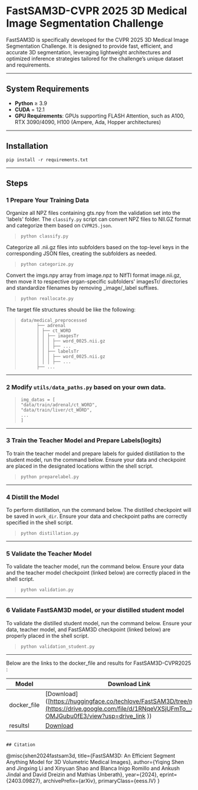 # FastSAM3D-CVPR 2025 3D Medical Image Segmentation Challenge

FastSAM3D is specifically developed for the CVPR 2025 3D Medical Image Segmentation Challenge. It is designed to provide fast, efficient, and accurate 3D segmentation, leveraging lightweight architectures and optimized inference strategies tailored for the challenge’s unique dataset and requirements.

---

##  System Requirements

- **Python** ≥ 3.9  
- **CUDA** = 12.1  
- **GPU Requirements**: GPUs supporting FLASH Attention, such as A100, RTX 3090/4090, H100 (Ampere, Ada, Hopper architectures)

---

##  Installation

```
pip install -r requirements.txt
```
---

## Steps

### 1 Prepare Your Training Data

Organize all NPZ files containing gts.npy from the validation set into the 'labels' folder. The  `classify.py` script can convert NPZ files to NII.GZ format and categorize them based on  `CVPR25.json`.

>    ```console
>    python classify.py
>    ```

Categorize all .nii.gz files into subfolders based on the top-level keys in the corresponding JSON files, creating the subfolders as needed.

>    ```console
>    python categorize.py
>    ```

Convert the imgs.npy array from image.npz to NIfTI format image.nii.gz, then move it to respective organ-specific subfolders' imagesTr/ directories and standardize filenames by removing _image/_label suffixes.

>    ```console
>    python reallocate.py
>    ```

The target file structures should be like the following:

> ```
> data/medical_preprocessed
>       ├── adrenal
>       │ ├── ct_WORD
>       │ │ ├── imagesTr
>       │ │ │ ├── word_0025.nii.gz
>       │ │ │ ├── ...
>       │ │ ├── labelsTr
>       │ │ │ ├── word_0025.nii.gz
>       │ │ │ ├── ...
>       ├── ...
> ```

---

### 2 Modify `utils/data_paths.py` based on your own data. 
> ```
> img_datas = [
> "data/train/adrenal/ct_WORD",
> "data/train/liver/ct_WORD",
> ...
> ]
> ```

---

### 3 Train the Teacher Model and Prepare Labels(logits)

To train the teacher model and prepare labels for guided distillation to the student model, run the command below. Ensure your data and checkpoint are placed in the designated locations within the shell script.

>    ```console
>    python preparelabel.py
>    ```

---

### 4 Distill the Model

To perform distillation, run the command below. The distilled checkpoint will be saved in  `work_dir`. Ensure your data and checkpoint paths are correctly specified in the shell script.

>    ```console
>    python distillation.py
>    ```

---

### 5 Validate the Teacher Model

To validate the teacher model, run the command below. Ensure your data and the teacher model checkpoint (linked below) are correctly placed in the shell script.

>    ```console
>    python validation.py
>    ```

---

### 6 Validate FastSAM3D model, or your distilled student model

To validate the distilled student model, run the command below. Ensure your data, teacher model, and FastSAM3D checkpoint (linked below) are properly placed in the shell script.

>    ```console
>    python validation_student.py
>    ```

---
Below are the links to the docker_file and results for FastSAM3D-CVPR2025 :

| Model                | Download Link |
|----------------------|---------------|
| docker_file          | [Download]([https://huggingface.co/techlove/FastSAM3D/tree/main](https://drive.google.com/file/d/1RNqeVXSjUFmTo__qahKY-OMJGubu0fE3/view?usp=drive_link )) |
| resultsl             | [Download]([https://huggingface.co/blueyo0/SAM-Med3D/blob/main/sam_med3d_turbo.pth](https://drive.google.com/file/d/1rFgAb-lEt9fQ5ikXsULY4XeqQi6piJwL/view?usp=drive_link)) |

```

## Citation

```
@misc{shen2024fastsam3d,
      title={FastSAM3D: An Efficient Segment Anything Model for 3D Volumetric Medical Images}, 
      author={Yiqing Shen and Jingxing Li and Xinyuan Shao and Blanca Inigo Romillo and Ankush Jindal and David Dreizin and Mathias Unberath},
      year={2024},
      eprint={2403.09827},
      archivePrefix={arXiv},
      primaryClass={eess.IV}
}
```

